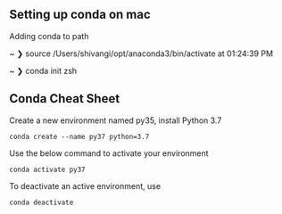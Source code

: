 ## Setting up conda on mac

Adding conda to path

~ ❯ source /Users/shivangi/opt/anaconda3/bin/activate                                                              at 01:24:39 PM

~ ❯  conda init zsh 



## Conda Cheat Sheet

Create a new environment named py35, install Python 3.7 

```conda create --name py37 python=3.7```


Use the below command to activate your environment

```conda activate py37```

To deactivate an active environment, use

```conda deactivate```
